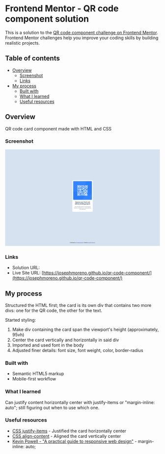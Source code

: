 # Frontend Mentor - QR code component solution

This is a solution to the [QR code component challenge on Frontend Mentor](https://www.frontendmentor.io/challenges/qr-code-component-iux_sIO_H). Frontend Mentor challenges help you improve your coding skills by building realistic projects. 

## Table of contents

- [Overview](#overview)
  - [Screenshot](#screenshot)
  - [Links](#links)
- [My process](#my-process)
  - [Built with](#built-with)
  - [What I learned](#what-i-learned)
  - [Useful resources](#useful-resources)

## Overview

QR code card component made with HTML and CSS

### Screenshot

![My solution screenshot](./screenshot.png)

### Links

- Solution URL: [](https://your-solution-url.com)
- Live Site URL: [https://josephmoreno.github.io/qr-code-component/](https://josephmoreno.github.io/qr-code-component/)

## My process

Structured the HTML first; the card is its own div that contains two more divs: one for the QR code, the other for the text.

Started styling:
1. Make div containing the card span the viewport's height (approximately, 95vh)
2. Center the card vertically and horizontally in said div
3. Imported and used font in the body
4. Adjusted finer details: font size, font weight, color, border-radius

### Built with

- Semantic HTML5 markup
- Mobile-first workflow

### What I learned

Can justify content horizontally center with justify-items or "margin-inline: auto"; still figuring out when to use which one.

### Useful resources

- [CSS justify-items](https://developer.mozilla.org/en-US/docs/Web/CSS/justify-items) - Justified the card horizontally center
- [CSS align-content](https://developer.mozilla.org/en-US/docs/Web/CSS/align-content) - Aligned the card vertically center
- [Kevin Powell - "A practical guide to responsive web design"](https://youtu.be/x4u1yp3Msao?si=5OnjBxHq-lpHTtjo&t=428) - margin-inline: auto;
